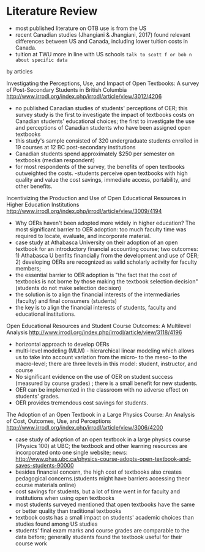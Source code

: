 # Literature Review

- most published literature on OTB use is from the US
- recent Canadian studies (Jhangiani & Jhangiani, 2017) found relevant differences between US and Canada, including lower tuition costs in Canada.
- tuition at TWU more in line with US schools `talk to scott f or bob n about specific data`


by articles

Investigating the Perceptions, Use, and Impact of Open Textbooks: A survey of Post-Secondary Students in British Columbia
http://www.irrodl.org/index.php/irrodl/article/view/3012/4206

- no published Canadian studies of students' perceptions of OER; this survey study is the first to investigate the impact of textbooks costs on Canadian students' educational choices; the first to investigate the use and perceptions of Canadian students who have been assigned open textbooks
- this study's sample consisted of 320 undergraduate students enrolled in 19 courses at 12 BC post-secondary institutions
- Canadian students spend approximately $250 per semester on textbooks (median respondent)
- for most respondents of the survey, the benefits of open textbooks outweighted the costs.
-students perceive open textbooks with high quality and value the cost savings, immediate access, portability, and other benefits.


Incentivizing the Production and Use of Open
Educational Resources in Higher Education Institutions
http://www.irrodl.org/index.php/irrodl/article/view/3009/4194

- Why OERs haven't been adopted more widely in higher education? The most significant barrier to OER adoption: too much faculty time was required to locate, evaluate, and incorporate material.
- case study at Athabasca University on their adoption of an open textbook for an introductory financial accounting course; two outcomes: 1) Athabasca U benfits financially from the development and use of OER; 2) developing OERs are recognized as valid scholarly activity for faculty members;
- the essential barrier to OER adoption is "the fact that the cost of textbooks is not borne by those making the textbook selection decision" (students do not make selection decision)
- the solution is to align the financial interests of the intermediaries (faculty) and final consumers (students)
- the key is to align the financial interests of students, faculty and educational institutions.

Open Educational Resources and Student Course
Outcomes: A Multilevel Analysis
http://www.irrodl.org/index.php/irrodl/article/view/3118/4196

- horizontal approach to develop OERs
- multi-level modeling (MLM) - hierarchical linear modeling which allows us to take into account variation from the micro- to the meso- to the macro-level; there are three levels in this model: student, instructor, and course
- No significant evidence on the use of OER on student success (measured by course grades) ; there is a small benefit for new students. 
- OER can be implemented in the classroom with no adverse effect on students' grades.
- OER provides tremendous cost savings for students.


The Adoption of an Open Textbook in a Large Physics
Course: An Analysis of Cost, Outcomes, Use, and
Perceptions
http://www.irrodl.org/index.php/irrodl/article/view/3006/4200

- case study of adoption of an open textbook in a large physics course (Physics 100) at UBC; the textbook and other learning resources are incorporated onto one single website; news: http://www.phas.ubc.ca/physics-course-adopts-open-textbook-and-saves-students-90000
- besides financial concern, the high cost of textbooks also creates pedagogical concerns.(students might have barriers accessing theor course materials online) 
- cost savings for students, but a lot of time went in for faculty and institutions when using open textbooks
- most students surveyed mentioned that open textbooks have the same or better quality than traditional textbooks
- textbook costs has a small impact on students' academic choices than studies found among US studies
- students' final exam marks and course grades are comparable to the data before; generally students found the textbook useful for their course work
